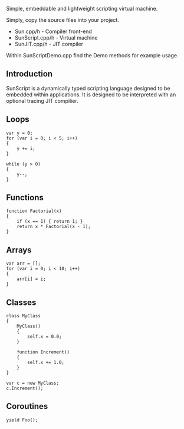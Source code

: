 Simple, embeddable and lightweight scripting virtual machine.

Simply, copy the source files into your project.

* Sun.cpp/h - Compiler front-end
* SunScript.cpp/h - Virtual machine
* SunJIT.cpp/h - JIT compiler

Within SunScriptDemo.cpp find the Demo methods for example usage.

<h2>Introduction</h2>
SunScript is a dynamically typed scripting language designed to be embedded within applications. It is designed to be interpreted with an optional tracing JIT compilier.

<h2>Loops</h2>

```
var y = 0;
for (var i = 0; i < 5; i++)
{
    y += i;
}

while (y > 0)
{
    y--;
}
```

<h2>Functions</h2>

```
function Factorial(x)
{
    if (x == 1) { return 1; }
    return x * Factorial(x - 1);
}
```

<h2>Arrays</h2>

```
var arr = [];
for (var i = 0; i < 10; i++)
{
    arr[i] = i;
}
```

<h2>Classes</h2>

```
class MyClass
{
    MyClass()
    {
        self.x = 0.0;
    }

    function Increment()
    {
        self.x += 1.0;
    }
}

var c = new MyClass;
c.Increment();
```

<h2>Coroutines</h2>

```
yield Foo();
```
